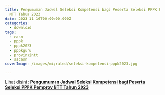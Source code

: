```yaml
---
title: Pengumuman Jadwal Seleksi Kompetensi bagi Peserta Seleksi PPPK Pemprov
  NTT Tahun 2023
date: 2023-11-16T00:00:00.000Z
categories:
  - download
tags:
  - casn
  - pppk
  - pppk2023
  - pppkguru
  - provinsintt
  - sscasn
coverImage: /images/migrated/seleksi-kompetensi-pppk2023.jpg

---
```


Lihat disini : [**Pengumuman Jadwal Seleksi Kompetensi bagi Peserta Seleksi PPPK Pemprov NTT Tahun 2023**](https://bkd.nttprov.go.id/web/wp-content/uploads/2023/11/Pengumuman-Jadwal-Seleksi-Kompetensi-bagi-Peserta-Seleksi-PPPK-Pemprov-NTT-Tahun-2023.pdf)
